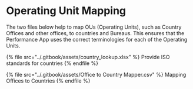 # Operating Unit Mapping

The two files below help to map OUs (Operating Units), such as Country Offices and other offices, to countries and Bureaus. This ensures that the Performance App uses the correct terminologies for each of the Operating Units.

{% file src="../.gitbook/assets/country_lookup.xlsx" %}
Provide ISO standards for countries
{% endfile %}

{% file src="../.gitbook/assets/Office to Country Mapper.csv" %}
Mapping Offices to Countries
{% endfile %}
